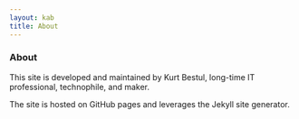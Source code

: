 ```yaml
---
layout: kab
title: About
---
```

### About

This site is developed and maintained by Kurt Bestul, long-time IT professional, technophile, and maker.

The site is hosted on GitHub pages and leverages the Jekyll site generator.
